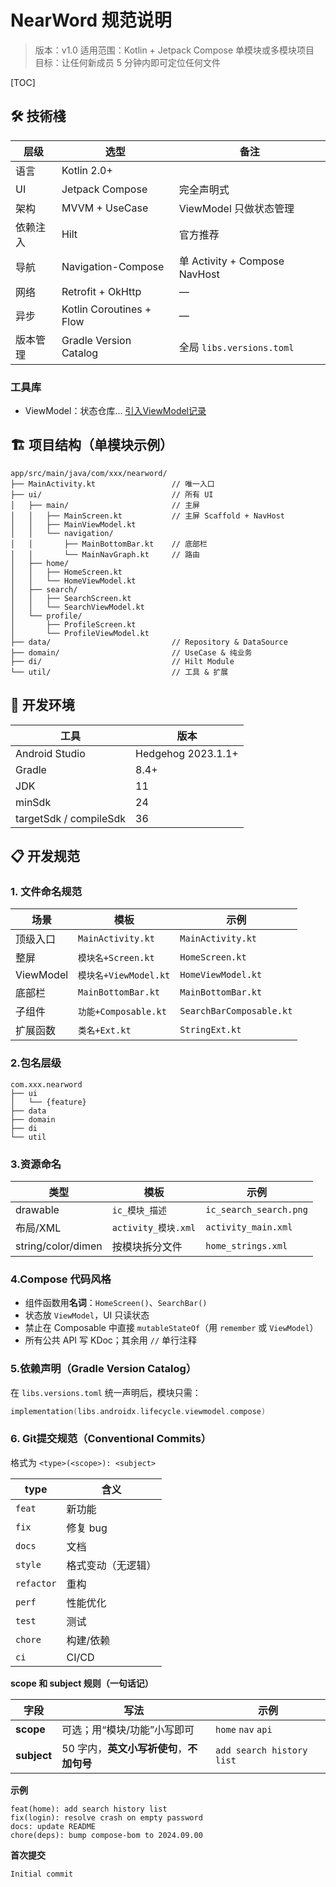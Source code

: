 # NearWord 规范说明

> 版本：v1.0
> 适用范围：Kotlin + Jetpack Compose 单模块或多模块项目
> 目标：让任何新成员 5 分钟内即可定位任何文件

[TOC]

## 🛠️ 技術棧

| 层级     | 选型                     | 备注                          |
| -------- | ------------------------ | ----------------------------- |
| 语言     | Kotlin 2.0+              |                               |
| UI       | Jetpack Compose          | 完全声明式                    |
| 架构     | MVVM + UseCase           | ViewModel 只做状态管理        |
| 依赖注入 | Hilt                     | 官方推荐                      |
| 导航     | Navigation-Compose       | 单 Activity + Compose NavHost |
| 网络     | Retrofit + OkHttp        | —                             |
| 异步     | Kotlin Coroutines + Flow | —                             |
| 版本管理 | Gradle Version Catalog   | 全局 `libs.versions.toml`     |

### 工具库

* ViewModel：状态仓库... [引入ViewModel记录](./DEVLOG.md#引入ViewModel)

## 🏗️ 项目结构（单模块示例）

```
app/src/main/java/com/xxx/nearword/
├── MainActivity.kt                 // 唯一入口
├── ui/                             // 所有 UI
│   ├── main/                       // 主屏
│   │   ├── MainScreen.kt           // 主屏 Scaffold + NavHost
│   │   ├── MainViewModel.kt
│   │   └── navigation/
│   │       ├── MainBottomBar.kt    // 底部栏
│   │       └── MainNavGraph.kt     // 路由
│   ├── home/
│   │   ├── HomeScreen.kt
│   │   └── HomeViewModel.kt
│   ├── search/
│   │   ├── SearchScreen.kt
│   │   └── SearchViewModel.kt
│   └── profile/
│       ├── ProfileScreen.kt
│       └── ProfileViewModel.kt
├── data/                           // Repository & DataSource
├── domain/                         // UseCase & 纯业务
├── di/                             // Hilt Module
└── util/                           // 工具 & 扩展
```

## 🚀 开发环境

| 工具                   | 版本               |
| ---------------------- | ------------------ |
| Android Studio         | Hedgehog 2023.1.1+ |
| Gradle                 | 8.4+               |
| JDK                    | 11                 |
| minSdk                 | 24                 |
| targetSdk / compileSdk | 36                 |

## 📋 开发规范

### 1. 文件命名规范

| 场景      | 模板                  | 示例                     |
| --------- | --------------------- | ------------------------ |
| 顶级入口  | `MainActivity.kt`     | `MainActivity.kt`        |
| 整屏      | `模块名+Screen.kt`    | `HomeScreen.kt`          |
| ViewModel | `模块名+ViewModel.kt` | `HomeViewModel.kt`       |
| 底部栏    | `MainBottomBar.kt`    | `MainBottomBar.kt`       |
| 子组件    | `功能+Composable.kt`  | `SearchBarComposable.kt` |
| 扩展函数  | `类名+Ext.kt`         | `StringExt.kt`           |

### 2.包名层级

```
com.xxx.nearword
├── ui
│   └── {feature}
├── data
├── domain
├── di
└── util
```

### 3.资源命名

| 类型               | 模板                | 示例                   |
| ------------------ | ------------------- | ---------------------- |
| drawable           | `ic_模块_描述`      | `ic_search_search.png` |
| 布局/XML           | `activity_模块.xml` | `activity_main.xml`    |
| string/color/dimen | 按模块拆分文件      | `home_strings.xml`     |

### 4.Compose 代码风格

- 组件函数用**名词**：`HomeScreen()`、`SearchBar()`
- 状态放 `ViewModel`，UI 只读状态
- 禁止在 Composable 中直接 `mutableStateOf`（用 `remember` 或 `ViewModel`）
- 所有公共 API 写 KDoc；其余用 `//` 单行注释

### 5.依赖声明（Gradle Version Catalog）

在 `libs.versions.toml` 统一声明后，模块只需：

```kotlin
implementation(libs.androidx.lifecycle.viewmodel.compose)
```

### 6. Git提交规范（Conventional Commits）

格式为 `<type>(<scope>): <subject>`

| type       | 含义               |
| ---------- | ------------------ |
| `feat`     | 新功能             |
| `fix`      | 修复 bug           |
| `docs`     | 文档               |
| `style`    | 格式变动（无逻辑） |
| `refactor` | 重构               |
| `perf`     | 性能优化           |
| `test`     | 测试               |
| `chore`    | 构建/依赖          |
| `ci`       | CI/CD              |

**scope 和 subject 规则（一句话记）**

| 字段        | 写法                                      | 示例                      |
| ----------- | ----------------------------------------- | ------------------------- |
| **scope**   | 可选；用“模块/功能”小写即可               | `home` `nav` `api`        |
| **subject** | 50 字内，**英文小写祈使句**，**不加句号** | `add search history list` |

**示例**

```
feat(home): add search history list
fix(login): resolve crash on empty password
docs: update README
chore(deps): bump compose-bom to 2024.09.00
```

**首次提交**

```
Initial commit
```
